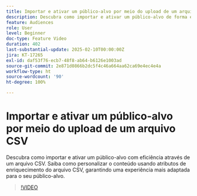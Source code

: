 ```yaml
---
title: Importar e ativar um público-alvo por meio do upload de um arquivo CSV
description: Descubra como importar e ativar um público-alvo de forma eficiente fazendo upload de um arquivo CSV no AJO. Saiba como personalizar o conteúdo usando atributos de enriquecimento do arquivo CSV, garantindo uma experiência mais adaptada para o seu público-alvo.
feature: Audiences
role: User
level: Beginner
doc-type: Feature Video
duration: 402
last-substantial-update: 2025-02-10T00:00:00Z
jira: KT-17265
exl-id: daf53f76-ecb7-48f8-ab64-b6126e1003ad
source-git-commit: 2e871d0866b2dc5f4c46a664aa62ca69e4ec4e4a
workflow-type: ht
source-wordcount: '90'
ht-degree: 100%

---
```


# Importar e ativar um público-alvo por meio do upload de um arquivo CSV

Descubra como importar e ativar um público-alvo com eficiência através de um arquivo CSV. Saiba como personalizar o conteúdo usando atributos de enriquecimento do arquivo CSV, garantindo uma experiência mais adaptada para o seu público-alvo.

>[!VIDEO](https://video.tv.adobe.com/v/3444298/?learn=on&enablevpops)
